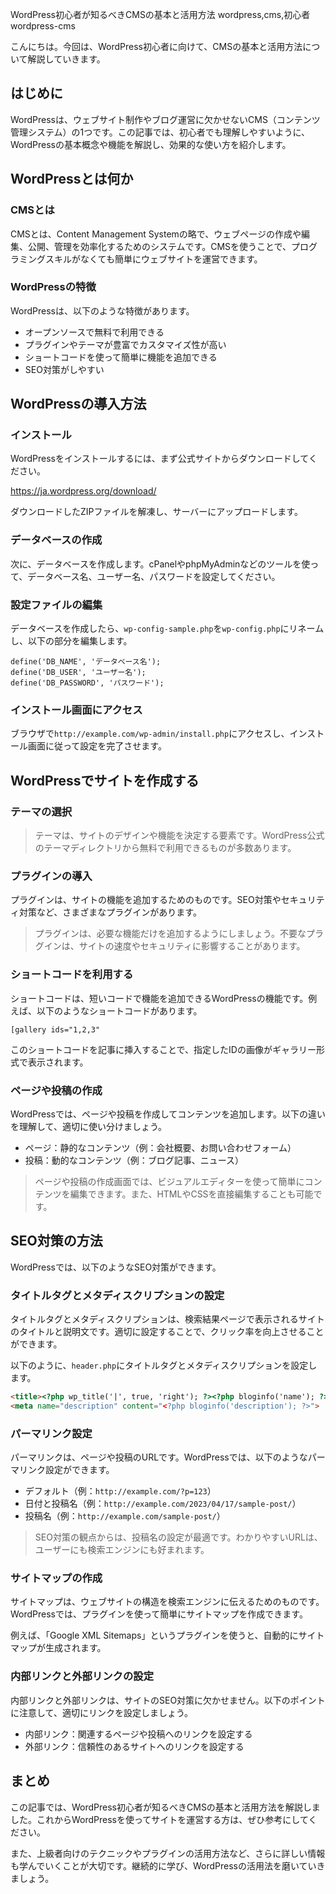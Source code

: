 WordPress初心者が知るべきCMSの基本と活用方法
wordpress,cms,初心者
wordpress-cms

こんにちは。今回は、WordPress初心者に向けて、CMSの基本と活用方法について解説していきます。

## はじめに

WordPressは、ウェブサイト制作やブログ運営に欠かせないCMS（コンテンツ管理システム）の1つです。この記事では、初心者でも理解しやすいように、WordPressの基本概念や機能を解説し、効果的な使い方を紹介します。

## WordPressとは何か

### CMSとは

CMSとは、Content Management Systemの略で、ウェブページの作成や編集、公開、管理を効率化するためのシステムです。CMSを使うことで、プログラミングスキルがなくても簡単にウェブサイトを運営できます。

### WordPressの特徴

WordPressは、以下のような特徴があります。

- オープンソースで無料で利用できる
- プラグインやテーマが豊富でカスタマイズ性が高い
- ショートコードを使って簡単に機能を追加できる
- SEO対策がしやすい

## WordPressの導入方法

### インストール

WordPressをインストールするには、まず公式サイトからダウンロードしてください。

https://ja.wordpress.org/download/

ダウンロードしたZIPファイルを解凍し、サーバーにアップロードします。

### データベースの作成

次に、データベースを作成します。cPanelやphpMyAdminなどのツールを使って、データベース名、ユーザー名、パスワードを設定してください。

### 設定ファイルの編集

データベースを作成したら、`wp-config-sample.php`を`wp-config.php`にリネームし、以下の部分を編集します。

```
define('DB_NAME', 'データベース名');
define('DB_USER', 'ユーザー名');
define('DB_PASSWORD', 'パスワード');
```

### インストール画面にアクセス

ブラウザで`http://example.com/wp-admin/install.php`にアクセスし、インストール画面に従って設定を完了させます。

## WordPressでサイトを作成する

### テーマの選択

>テーマは、サイトのデザインや機能を決定する要素です。WordPress公式のテーマディレクトリから無料で利用できるものが多数あります。

### プラグインの導入

プラグインは、サイトの機能を追加するためのものです。SEO対策やセキュリティ対策など、さまざまなプラグインがあります。

>プラグインは、必要な機能だけを追加するようにしましょう。不要なプラグインは、サイトの速度やセキュリティに影響することがあります。

### ショートコードを利用する

ショートコードは、短いコードで機能を追加できるWordPressの機能です。例えば、以下のようなショートコードがあります。

```
[gallery ids="1,2,3"
```

このショートコードを記事に挿入することで、指定したIDの画像がギャラリー形式で表示されます。

### ページや投稿の作成

WordPressでは、ページや投稿を作成してコンテンツを追加します。以下の違いを理解して、適切に使い分けましょう。

- ページ：静的なコンテンツ（例：会社概要、お問い合わせフォーム）
- 投稿：動的なコンテンツ（例：ブログ記事、ニュース）

>ページや投稿の作成画面では、ビジュアルエディターを使って簡単にコンテンツを編集できます。また、HTMLやCSSを直接編集することも可能です。

## SEO対策の方法

WordPressでは、以下のようなSEO対策ができます。

### タイトルタグとメタディスクリプションの設定

タイトルタグとメタディスクリプションは、検索結果ページで表示されるサイトのタイトルと説明文です。適切に設定することで、クリック率を向上させることができます。

以下のように、`header.php`にタイトルタグとメタディスクリプションを設定します。

```html
<title><?php wp_title('|', true, 'right'); ?><?php bloginfo('name'); ?></title>
<meta name="description" content="<?php bloginfo('description'); ?>">
```

### パーマリンク設定

パーマリンクは、ページや投稿のURLです。WordPressでは、以下のようなパーマリンク設定ができます。

- デフォルト（例：`http://example.com/?p=123`）
- 日付と投稿名（例：`http://example.com/2023/04/17/sample-post/`）
- 投稿名（例：`http://example.com/sample-post/`）

>SEO対策の観点からは、投稿名の設定が最適です。わかりやすいURLは、ユーザーにも検索エンジンにも好まれます。

### サイトマップの作成

サイトマップは、ウェブサイトの構造を検索エンジンに伝えるためのものです。WordPressでは、プラグインを使って簡単にサイトマップを作成できます。

例えば、「Google XML Sitemaps」というプラグインを使うと、自動的にサイトマップが生成されます。

### 内部リンクと外部リンクの設定

内部リンクと外部リンクは、サイトのSEO対策に欠かせません。以下のポイントに注意して、適切にリンクを設定しましょう。

- 内部リンク：関連するページや投稿へのリンクを設定する
- 外部リンク：信頼性のあるサイトへのリンクを設定する

## まとめ

この記事では、WordPress初心者が知るべきCMSの基本と活用方法を解説しました。これからWordPressを使ってサイトを運営する方は、ぜひ参考にしてください。

また、上級者向けのテクニックやプラグインの活用方法など、さらに詳しい情報も学んでいくことが大切です。継続的に学び、WordPressの活用法を磨いていきましょう。

